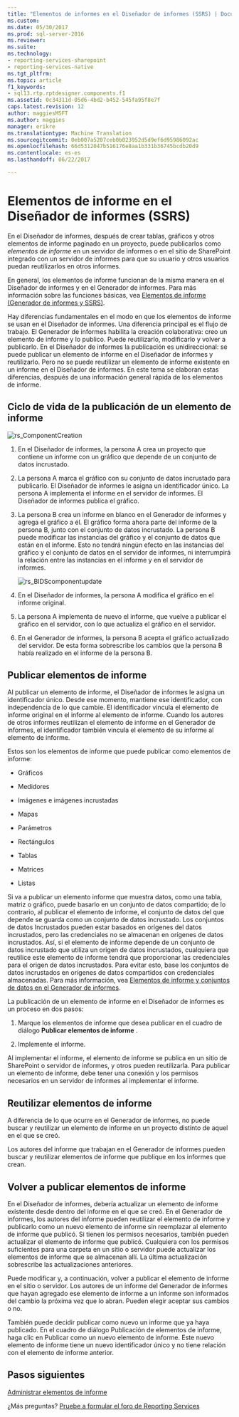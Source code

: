 ```yaml
---
title: "Elementos de informes en el Diseñador de informes (SSRS) | Documentos de Microsoft"
ms.custom: 
ms.date: 05/30/2017
ms.prod: sql-server-2016
ms.reviewer: 
ms.suite: 
ms.technology:
- reporting-services-sharepoint
- reporting-services-native
ms.tgt_pltfrm: 
ms.topic: article
f1_keywords:
- sql13.rtp.rptdesigner.components.f1
ms.assetid: 0c34311d-05d6-4bd2-b452-545fa95f8e7f
caps.latest.revision: 12
author: maggiesMSFT
ms.author: maggies
manager: erikre
ms.translationtype: Machine Translation
ms.sourcegitcommit: 0eb007a5207ceb0b023952d5d9ef6d95986092ac
ms.openlocfilehash: 66d5312047b516176e8aa1b331b36745bcdb20d9
ms.contentlocale: es-es
ms.lasthandoff: 06/22/2017

---
```


# <a name="report-parts-in-report-designer-ssrs"></a>Elementos de informe en el Diseñador de informes (SSRS)

  En el Diseñador de informes, después de crear tablas, gráficos y otros elementos de informe paginado en un proyecto, puede publicarlos como *elementos de informe* en un servidor de informes o en el sitio de SharePoint integrado con un servidor de informes para que su usuario y otros usuarios puedan reutilizarlos en otros informes.  
  
 En general, los elementos de informe funcionan de la misma manera en el Diseñador de informes y en el Generador de informes. Para más información sobre las funciones básicas, vea [Elementos de informe &#40;Generador de informes y SSRS&#41;](../../reporting-services/report-design/report-parts-report-builder-and-ssrs.md).  
  
 Hay diferencias fundamentales en el modo en que los elementos de informe se usan en el Diseñador de informes. Una diferencia principal es el flujo de trabajo. El Generador de informes habilita la creación colaborativa: creo un elemento de informe y lo publico. Puede reutilizarlo, modificarlo y volver a publicarlo. En el Diseñador de informes la publicación es unidireccional: se puede publicar un elemento de informe en el Diseñador de informes y reutilizarlo. Pero no se puede reutilizar un elemento de informe existente en un informe en el Diseñador de informes. En este tema se elaboran estas diferencias, después de una información general rápida de los elementos de informe.  
  
##  <a name="ComponentWorkflow"></a> Ciclo de vida de la publicación de un elemento de informe  
 ![rs_ComponentCreation](../../reporting-services/report-design/media/rs-componentcreation.gif "rs_ComponentCreation")  
  
1.  En el Diseñador de informes, la persona A crea un proyecto que contiene un informe con un gráfico que depende de un conjunto de datos incrustado.  
  
2.  La persona A marca el gráfico con su conjunto de datos incrustado para publicarlo. El Diseñador de informes le asigna un identificador único. La persona A implementa el informe en el servidor de informes. El Diseñador de informes publica el gráfico.  
  
3.  La persona B crea un informe en blanco en el Generador de informes y agrega el gráfico a él. El gráfico forma ahora parte del informe de la persona B, junto con el conjunto de datos incrustado. La persona B puede modificar las instancias del gráfico y el conjunto de datos que están en el informe. Esto no tendrá ningún efecto en las instancias del gráfico y el conjunto de datos en el servidor de informes, ni interrumpirá la relación entre las instancias en el informe y en el servidor de informes.  
  
     ![rs_BIDScomponentupdate](../../reporting-services/report-design/media/rs-bidscomponentupdate.gif "rs_BIDScomponentupdate")  
  
4.  En el Diseñador de informes, la persona A modifica el gráfico en el informe original.  
  
5.  La persona A implementa de nuevo el informe, que vuelve a publicar el gráfico en el servidor, con lo que actualiza el gráfico en el servidor.  
  
6.  En el Generador de informes, la persona B acepta el gráfico actualizado del servidor. De esta forma sobrescribe los cambios que la persona B había realizado en el informe de la persona B.  
  
##  <a name="PublishingComponents"></a> Publicar elementos de informe  
 Al publicar un elemento de informe, el Diseñador de informes le asigna un identificador único. Desde ese momento, mantiene ese identificador, con independencia de lo que cambie. El identificador vincula el elemento de informe original en el informe al elemento de informe. Cuando los autores de otros informes reutilizan el elemento de informe en el Generador de informes, el identificador también vincula el elemento de su informe al elemento de informe.  
  
 Estos son los elementos de informe que puede publicar como elementos de informe:  
  
-   Gráficos  
  
-   Medidores  
  
-   Imágenes e imágenes incrustadas  
  
-   Mapas  
  
-   Parámetros  
  
-   Rectángulos  
  
-   Tablas  
  
-   Matrices  
  
-   Listas  
  
 Si va a publicar un elemento informe que muestra datos, como una tabla, matriz o gráfico, puede basarlo en un conjunto de datos compartido; de lo contrario, al publicar el elemento de informe, el conjunto de datos del que depende se guarda como un conjunto de datos incrustado. Los conjuntos de datos Incrustados pueden estar basados en orígenes del datos incrustados, pero las credenciales no se almacenan en orígenes de datos incrustados. Así, si el elemento de informe depende de un conjunto de datos incrustado que utiliza un origen de datos incrustados, cualquiera que reutilice este elemento de informe tendrá que proporcionar las credenciales para el origen de datos incrustados. Para evitar esto, base los conjuntos de datos incrustados en orígenes de datos compartidos con credenciales almacenadas. Para más información, vea [Elementos de informe y conjuntos de datos en el Generador de informes](../../reporting-services/report-data/report-parts-and-datasets-in-report-builder.md).  
  
 La publicación de un elemento de informe en el Diseñador de informes es un proceso en dos pasos:  
  
1.  Marque los elementos de informe que desea publicar en el cuadro de diálogo **Publicar elementos de informe** .  
  
2.  Implemente el informe.  
  
 Al implementar el informe, el elemento de informe se publica en un sitio de SharePoint o servidor de informes, y otros pueden reutilizarla. Para publicar un elemento de informe, debe tener una conexión y los permisos necesarios en un servidor de informes al implementar el informe.  
  
  
##  <a name="SearchReuseComponents"></a> Reutilizar elementos de informe  
 A diferencia de lo que ocurre en el Generador de informes, no puede buscar y reutilizar un elemento de informe en un proyecto distinto de aquel en el que se creó.  
  
 Los autores del informe que trabajan en el Generador de informes pueden buscar y reutilizar elementos de informe que publique en los informes que crean.  
  
##  <a name="RepublishingComponents"></a> Volver a publicar elementos de informe  
 En el Diseñador de informes, debería actualizar un elemento de informe existente desde dentro del informe en el que se creó. En el Generador de informes, los autores del informe pueden reutilizar el elemento de informe y publicarlo como un nuevo elemento de informe sin reemplazar al elemento de informe que publicó. Si tienen los permisos necesarios, también pueden actualizar el elemento de informe que publicó. Cualquiera con los permisos suficientes para una carpeta en un sitio o servidor puede actualizar los elementos de informe que se almacenan allí. La última actualización sobrescribe las actualizaciones anteriores.  
  
 Puede modificar y, a continuación, volver a publicar el elemento de informe en el sitio o servidor. Los autores de un informe del Generador de informes que hayan agregado ese elemento de informe a un informe son informados del cambio la próxima vez que lo abran. Pueden elegir aceptar sus cambios o no.  
  
 También puede decidir publicar como nuevo un informe que ya haya publicado. En el cuadro de diálogo Publicación de elementos de informe, haga clic en Publicar como un nuevo elemento de informe. Este nuevo elemento de informe tiene un nuevo identificador único y no tiene relación con el elemento de informe anterior.  

## <a name="next-steps"></a>Pasos siguientes

[Administrar elementos de informe](../../reporting-services/report-design/managing-report-parts.md)  

¿Más preguntas? [Pruebe a formular el foro de Reporting Services](http://go.microsoft.com/fwlink/?LinkId=620231)
